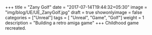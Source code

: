 +++
title = "Zany Golf"
date = "2017-07-14T19:44:32+05:30"
image = "img/blog/UE/UE_ZanyGolf.jpg"
draft = true
showonlyimage = false
categories = ["Unreal"]
tags = [ "Unreal", "Game", "Golf"]
weight = 1
description = "Building a retro amiga game"
+++
Childhood game recreated.
<!--more-->